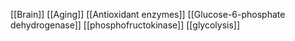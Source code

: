 [[Brain]]
[[Aging]]
[[Antioxidant enzymes]]
[[Glucose-6-phosphate dehydrogenase]]
[[phosphofructokinase]]
[[glycolysis]]
